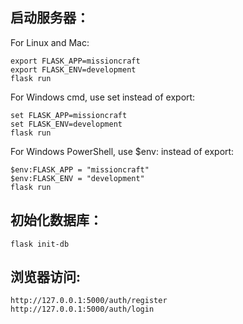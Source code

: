 
## 启动服务器：

For Linux and Mac:
```
export FLASK_APP=missioncraft
export FLASK_ENV=development
flask run
```
For Windows cmd, use set instead of export:
```
set FLASK_APP=missioncraft
set FLASK_ENV=development 
flask run
```
For Windows PowerShell, use $env: instead of export:
```
$env:FLASK_APP = "missioncraft"
$env:FLASK_ENV = "development"
flask run
```


## 初始化数据库：
```
flask init-db
```

## 浏览器访问:  
```
http://127.0.0.1:5000/auth/register
http://127.0.0.1:5000/auth/login
```


